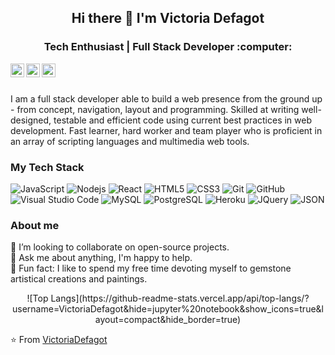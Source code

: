 <h2 align="center"> Hi there 👋 I'm Victoria Defagot </h2>
<h3 align="center">  Tech Enthusiast | Full Stack Developer :computer:  </h3>

<p align="center"> 
  <a href="https://www.linkedin.com/in/victoriadefagot/">
    <img align="left" alt="Victoria's LinkedIn" width="22px" src="https://cdn.jsdelivr.net/npm/simple-icons@v3/icons/linkedin.svg" />
  </a>
  <a href="mailto:defagotvictoria@gmail.com">
    <img align="left" alt="Victoria's email" width="22px" src="https://cdn.jsdelivr.net/npm/simple-icons@v3/icons/gmail.svg" />
  </a>
  <a href="https://www.instagram.com/vi.victoriad/">
    <img align="left" alt="Victoria's Instagram" width="22px" src="https://cdn.jsdelivr.net/npm/simple-icons@v3/icons/instagram.svg" />
  </a>
</p>

<br />
<br />

I am a full stack developer able to build a web presence from the ground up - from concept, navigation, layout and programming. Skilled at writing well-designed, testable and efficient code using current best practices in web development. Fast learner, hard worker and team player who is proficient in an array of scripting languages and multimedia web tools.

### My Tech Stack
![JavaScript](https://img.shields.io/badge/-JavaScript-black?style=flat&logo=javascript)
![Nodejs](https://img.shields.io/badge/-Nodejs-green?style=flat&logo=Node.js)
![React](https://img.shields.io/badge/-React-black?style=flat&logo=react)
![HTML5](https://img.shields.io/badge/-HTML5-E34F26?style=flat&logo=html5&logoColor=white)
![CSS3](https://img.shields.io/badge/-CSS3-1572B6?style=flat&logo=css3)
![Git](https://img.shields.io/badge/-Git-black?style=flat&logo=git)
![GitHub](https://img.shields.io/badge/-GitHub-181717?style=flat-square&logo=github)
![Visual Studio Code](https://img.shields.io/badge/-Visual%20Studio%20Code-333333?style=flat&logo=visual-studio-code&logoColor=007ACC)
![MySQL](https://img.shields.io/badge/-MySQL-red?style=flat&logo=mysql)
![PostgreSQL](https://img.shields.io/badge/-PostgreSQL-336791?style=flat-square&logo=postgresql)
![Heroku](https://img.shields.io/badge/-Heroku-gray?style=flat&logo=heroku)
![JQuery](https://img.shields.io/badge/-JQuery-blue?style=flat&logo=jquery)
![JSON](https://img.shields.io/badge/-json-02569B?style=flat&logo=json)

### About me
👯 I’m looking to collaborate on open-source projects. <br />
💬 Ask me about anything, I'm happy to help. <br />
💎 Fun fact: I like to spend my free time devoting myself to gemstone artistical creations and paintings. <br />
 
 <div align="center">
 ![Top Langs](https://github-readme-stats.vercel.app/api/top-langs/?username=VictoriaDefagot&hide=jupyter%20notebook&show_icons=true&layout=compact&hide_border=true)
</div>
  
 ⭐️ From [VictoriaDefagot](https://github.com/VictoriaDefagot)


<!--
**VictoriaDefagot/VictoriaDefagot** is a ✨ _special_ ✨ repository because its `README.md` (this file) appears on your GitHub profile.

### Hi there 👋 I'm Victoria Defagot,

- 🔭 I’m currently working on ...
- 🌱 I’m currently learning ...
- 👯 I’m looking to collaborate on ...
- 🤔 I’m looking for help with ...
- 💬 Ask me about ...
- 📫 How to reach me: ...
- 😄 Pronouns: ...
- ⚡ Fun fact: ...

-->
